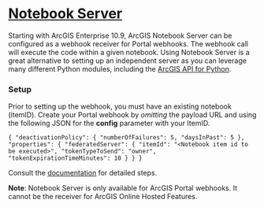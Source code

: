 # [Notebook Server](https://enterprise.arcgis.com/en/notebook/)

Starting with ArcGIS Enterprise 10.9, ArcGIS Notebook Server can be configured as a webhook receiver for Portal webhooks. The webhook call will execute the code within a given notebook. Using Notebook Server is a great alternative  to setting up an independent server as you can leverage many different Python modules, including the [ArcGIS API for Python](https://developers.arcgis.com/python/).

### Setup

Prior to setting up the webhook, you must have an existing notebook (itemID). Create your Portal webhook by *omitting* the payload URL and using the following JSON for the **config** parameter with your ItemID.

`{
  "deactivationPolicy": {
    "numberOfFailures": 5,
    "daysInPast": 5
  },
  "properties": {
    "federatedServer": {
      "itemId": "<Notebook item id to be executed>",
      "tokenTypeToSend": "owner",
      "tokenExpirationTimeMinutes": 10
    }
  }
}
`

 Consult the [documentation](https://enterprise.arcgis.com/en/notebook/latest/administer/windows/automate-notebook-execution.htm) for detailed steps.

 **Note**: Notebook Server is only available for ArcGIS Portal webhooks. It cannot be the receiver for ArcGIS Online Hosted Features.
